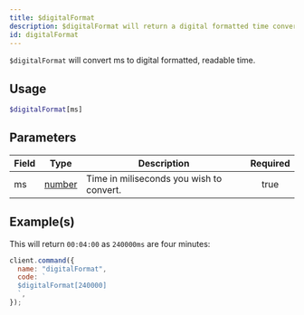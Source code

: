 ```yaml
---
title: $digitalFormat
description: $digitalFormat will return a digital formatted time converted from ms.
id: digitalFormat
---
```


`$digitalFormat` will convert ms to digital formatted, readable time.

## Usage

```php
$digitalFormat[ms]
```

## Parameters

| Field | Type                                                                                              | Description                              | Required |
| ----- | ------------------------------------------------------------------------------------------------- | ---------------------------------------- | :------: |
| ms    | [number](https://developer.mozilla.org/en-US/docs/Web/JavaScript/Reference/Global_Objects/Number) | Time in miliseconds you wish to convert. |   true   |

## Example(s)

This will return `00:04:00` as `240000ms` are four minutes:

```javascript
client.command({
  name: "digitalFormat",
  code: `
  $digitalFormat[240000]
  `,
});
```
